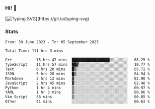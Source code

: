 ### Hi!  👋

[![Typing SVG](https://readme-typing-svg.herokuapp.com?font=Fira+Code&pause=1000&width=435&lines=Hello!+I'm+Texiwustion.)](https://git.io/typing-svg)

### Stats

<!--START_SECTION:waka-->

```txt
From: 30 June 2023 - To: 05 September 2023

Total Time: 111 hrs 3 mins

C++           75 hrs 47 mins  █████████████████░░░░░░░░   68.25 %
TypeScript    11 hrs 57 mins  ██▓░░░░░░░░░░░░░░░░░░░░░░   10.77 %
Text          6 hrs 20 mins   █▒░░░░░░░░░░░░░░░░░░░░░░░   05.72 %
JSON          5 hrs 28 mins   █▒░░░░░░░░░░░░░░░░░░░░░░░   04.94 %
Markdown      3 hrs 13 mins   ▓░░░░░░░░░░░░░░░░░░░░░░░░   02.90 %
JavaScript    2 hrs 45 mins   ▓░░░░░░░░░░░░░░░░░░░░░░░░   02.48 %
Python        1 hr 4 mins     ▒░░░░░░░░░░░░░░░░░░░░░░░░   00.97 %
YAML          1 hr 3 mins     ▒░░░░░░░░░░░░░░░░░░░░░░░░   00.96 %
Vim Script    56 mins         ▒░░░░░░░░░░░░░░░░░░░░░░░░   00.85 %
Other         41 mins         ░░░░░░░░░░░░░░░░░░░░░░░░░   00.63 %
```

<!--END_SECTION:waka-->
